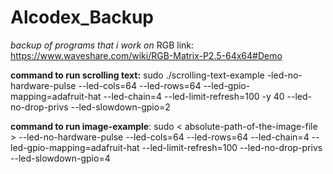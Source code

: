 # Alcodex_Backup
_backup of programs that i work on_
RGB link: https://www.waveshare.com/wiki/RGB-Matrix-P2.5-64x64#Demo

**command to run scrolling text:**  sudo ./scrolling-text-example  -led-no-hardware-pulse --led-cols=64 --led-rows=64 --led-gpio-mapping=adafruit-hat --led-chain=4 --led-limit-refresh=100 -y 40 --led-no-drop-privs  --led-slowdown-gpio=2

**command to run image-example**: sudo < absolute-path-of-the-image-file > --led-no-hardware-pulse  --led-cols=64 --led-rows=64 --led-chain=4 --led-gpio-mapping=adafruit-hat --led-limit-refresh=100  --led-no-drop-privs  --led-slowdown-gpio=4
